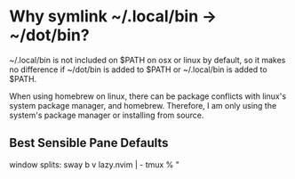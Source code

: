 
# Why symlink ~/.local/bin -> ~/dot/bin?

~/.local/bin is not included on $PATH on osx or linux by default, so it makes no difference if ~/dot/bin is added to $PATH or ~/.local/bin is added to $PATH.

When using homebrew on linux, there can be package conflicts with linux's system package manager, and homebrew. Therefore, I am only using the system's package manager or installing from source.




## Best Sensible Pane Defaults


window splits:
sway b v
lazy.nvim | -
tmux % "
